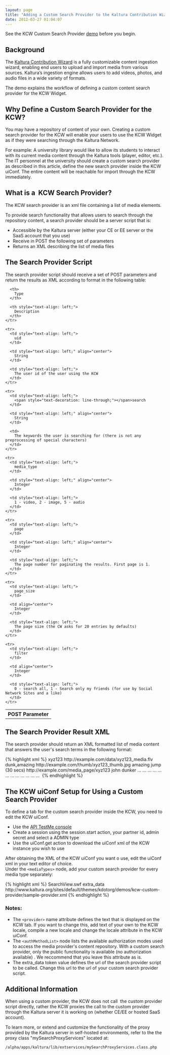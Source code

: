 ```yaml
---
layout: page
title: "Adding a Custom Search Provider to the Kaltura Contribution Wizard (KCW)"
date: 2012-03-27 01:04:07
---
```


See the KCW Custom Search Provider <a href="http://www.kaltura.org/sites/default/themes/kdotorg/demos/kcw-custom-provider/contribution_wizard.php" target="_blank">demo</a> before you begin.

## Background

The <a href="http://knowledge.kaltura.com/kaltura-contribution-wizard-kcw" target="_blank">Kaltura Contribution Wizard</a> is a fully customizable content ingestion wizard, enabling end users to upload and import media from various sources. Kaltura’s ingestion engine allows users to add videos, photos, and audio files in a wide variety of formats. 

The demo explains the workflow of defining a custom content search provider for the KCW Widget.

## Why Define a Custom Search Provider for the KCW?

You may have a repository of content of your own. Creating a custom search provider for the KCW will enable your users to use the KCW Widget as if they were searching through the Kaltura Network.

For example: A university library would like to allow its students to interact with its current media content through the Kaltura tools (player, editor, etc.).  
The IT personnel at the university should create a custom search provider as described in this article, define the new search provider inside the KCW uiConf. The entire content will be reachable for import through the KCW immediately.

## What is a  KCW Search Provider?

The KCW search provider is an xml file containing a list of media elements.

To provide search functionality that allows users to search through the repository content, a search provider should be a server script that is:

*   Accessible by the Kaltura server (either your CE or EE server or the SaaS account that you use)
*   Receive in POST the following set of parameters
*   Returns an XML describing the list of media files

## The Search Provider Script

The search provider script should receive a set of POST parameters and return the results as XML according to format in the following table:

<table cellpadding="6">
  <tbody>
    <tr>
      <th>
        POST Parameter
      </th>
      
      <th>
        Type
      </th>
      
      <th style="text-align: left;">
        Description
      </th>
    </tr>
    
    <tr>
      <td style="text-align: left;">
        uid
      </td>
      
      <td style="text-align: left;" align="center">
        String
      </td>
      
      <td style="text-align: left;">
        The user id of the user using the KCW
      </td>
    </tr>
    
    <tr>
      <td style="text-align: left;">
        <span style="text-decoration: line-through;"></span>search
      </td>
      
      <td style="text-align: left;" align="center">
        String
      </td>
      
      <td>
        The keywords the user is searching for (there is not any preprocessing of special characters)
      </td>
    </tr>
    
    <tr>
      <td style="text-align: left;">
        media_type
      </td>
      
      <td style="text-align: left;" align="center">
        Integer
      </td>
      
      <td style="text-align: left;">
        1 - video, 2 - image, 5 - audio
      </td>
    </tr>
    
    <tr>
      <td style="text-align: left;">
        page
      </td>
      
      <td style="text-align: left;" align="center">
        Integer
      </td>
      
      <td style="text-align: left;">
        The page number for paginating the results. First page is 1.
      </td>
    </tr>
    
    <tr>
      <td style="text-align: left;">
        page_size
      </td>
      
      <td align="center">
        Integer
      </td>
      
      <td style="text-align: left;">
        The page size (the CW asks for 20 entries by defaults)
      </td>
    </tr>
    
    <tr>
      <td style="text-align: left;">
        filter
      </td>
      
      <td align="center">
        Integer
      </td>
      
      <td style="text-align: left;">
        0 - search all, 1 - Search only my friends (for use by Social Network Sites and a like) 
      </td>
    </tr>
  </tbody>
</table>

## The Search Provider Result XML

The search provider should return an XML formatted list of media content that answers the user's search terms in the following format:

<div>
  {% highlight xml %}<objects> <num_0> <id>xyz123</id><!-- An id that uniquely identify the media --> <url>http://example.com/data/xyz123_media.flv</url><!-- The url to download the media file from --> <tags>dunk,amazing</tags><!-- Comma delimited tags --> <title>amazing dunk</title><!-- The name of the media --> <thumb>http://example.com/thumb/xyz123_thumb.jpg</thumb><!-- Thumbnail url --> <description>amazing jump (30 secs)</description><!-- Displayed description shown in the CW as a tooltip - this will not be stored after import --> <source_link>http://example.com/media_page/xyz123</source_link><!-- OPTIONAL - link to an html page containing the media (for source attribution) --> <credit>john dunker</credit><!-- OPTIONAL - containing attribution information --> <media_source></media_source><!-- OPTIONAL - overrides the request media source --> <flash_playback_type></flash_playback_type><!-- OPTIONAL - for audio files "audio" / "video" --> <license></license><!-- OPTIONAL - enumeration for license type --> </num_0> <num_1> <id>...</id> <url>...</url> <tags>...</tags> <title>...</title> <thumb>...</thumb> <description>...</description> <source_link>...</source_link> <credit>...</credit> <media_source>...</media_source> <flash_playback_type>...</flash_playback_type> <license>...</license> </num_1> ... <num_N> ... </num_N> </objects> {% endhighlight %}
</div>

## The KCW uiConf Setup for Using a Custom Search Provider

To define a tab for the custom search provider inside the KCW, you need to edit the KCW uiConf.

*   Use the <a href="https://developer.kaltura.com/console" target="_blank">API TestMe console</a>
*   Create a session using the session.start action, your partner id, admin secret and select a ADMIN type
*   Use the uiConf.get action to download the uiConf xml of the KCW instance you wish to use

After obtaining the XML of the KCW uiConf you want o use, edit the uiConf xml in your text editor of choice.  
Under the `<mediaTypes>` node, add your custom search provider for every media type separately:

<div>
  {% highlight xml %}<media type="video"> <!-- For every media type; video, audio, image, document, etc. --> <provider id="thissite" name="anywebpage" code="28"> <!-- leave the id and code attributes as is, the name attribute is linked to the locale used --> <moduleUrl>SearchView.swf</moduleUrl> <!-- Always leave as is - this define the actual KCW view to load --> <authMethodList> <authMethod type="1" /> </authMethodList> <tokens> <token> <name>extra_data</name> <value>http://www.kaltura.org/sites/default/themes/kdotorg/demos/kcw-custom-provider/sample-provider.xml</value> </token> </tokens> </provider> </media>{% endhighlight %}
</div>

### Notes:

*   The `<provider>` name attribute defines the text that is displayed on the KCW tab. If you want to change this, add text of your own to the KCW locale, compile a new locale and change the locale attribute in the KCW uiConf.
*   The `<authMethodList>` node lists the available authorization modes used to access the media provider's content repository. With a custom search provider, only the public functionality is available (no authorization available) . We reccommend that you leave this attribute as is.
*   The extra_data token value defines the url of the search provider script to be called. Change this url to the url of your custom search provider script.

## Additional Information

When using a custom provider, the KCW does not call  the custom provider script directly, rather the KCW proxies the call to the custom provider through the Kaltura server it is working on (whether CE/EE or hosted SaaS account).

To learn more, or extend and customize the functionality of the proxy provided by the Kaltura server in self-hosted environments, refer to the the proxy class "mySearchProxyServices" located at:

`/alpha/apps/kaltura/lib/extservices/mySearchProxyServices.class.php`
